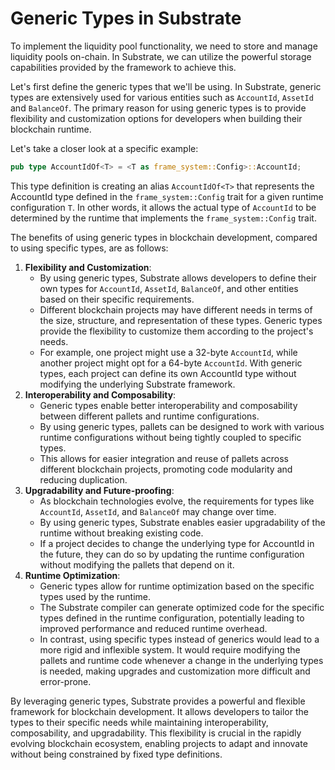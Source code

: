 # Generic Types in Substrate

To implement the liquidity pool functionality, we need to store and manage liquidity pools on-chain. In Substrate, we can utilize the powerful storage capabilities provided by the framework to achieve this.

Let's first define the generic types that we'll be using. In Substrate, generic types are extensively used for various entities such as `AccountId`, `AssetId` and `BalanceOf`.
The primary reason for using generic types is to provide flexibility and customization options for developers when
building their blockchain runtime.

Let's take a closer look at a specific example:
```rust
pub type AccountIdOf<T> = <T as frame_system::Config>::AccountId;
```

This type definition is creating an alias `AccountIdOf<T>` that represents the AccountId type defined in the
`frame_system::Config` trait for a given runtime configuration `T`. In other words, it allows the actual type of
`AccountId` to be determined by the runtime that implements the `frame_system::Config` trait.

The benefits of using generic types in blockchain development, compared to using specific types, are as follows:
1. **Flexibility and Customization**:
    - By using generic types, Substrate allows developers to define their own types for `AccountId`, `AssetId`,
      `BalanceOf`, and other entities based on their specific requirements.
    - Different blockchain projects may have different needs in terms of the size, structure, and representation of
      these types. Generic types provide the flexibility to customize them according to the project's needs.
    - For example, one project might use a 32-byte `AccountId`, while another project might opt for a 64-byte
      `AccountId`. With generic types, each project can define its own AccountId type without modifying the underlying
      Substrate framework.
2. **Interoperability and Composability**:
    - Generic types enable better interoperability and composability between different pallets and runtime configurations.
    - By using generic types, pallets can be designed to work with various runtime configurations without being tightly coupled to specific types.
    - This allows for easier integration and reuse of pallets across different blockchain projects, promoting code modularity and reducing duplication.
3. **Upgradability and Future-proofing**:
    - As blockchain technologies evolve, the requirements for types like `AccountId`, `AssetId`, and `BalanceOf` may change over time.
    - By using generic types, Substrate enables easier upgradability of the runtime without breaking existing code.
    - If a project decides to change the underlying type for AccountId in the future, they can do so by updating the runtime configuration without modifying the pallets that depend on it.
4. **Runtime Optimization**:
    - Generic types allow for runtime optimization based on the specific types used by the runtime.
    - The Substrate compiler can generate optimized code for the specific types defined in the runtime configuration, potentially leading to improved performance and reduced runtime overhead.
    - In contrast, using specific types instead of generics would lead to a more rigid and inflexible system. It would require modifying the pallets and runtime code whenever a change in the underlying types is needed, making upgrades and customization more difficult and error-prone.

By leveraging generic types, Substrate provides a powerful and flexible framework for blockchain development. It allows developers to tailor the types to their specific needs while maintaining interoperability, composability, and upgradability. This flexibility is crucial in the rapidly evolving blockchain ecosystem, enabling projects to adapt and innovate without being constrained by fixed type definitions.

